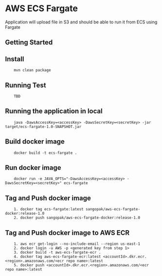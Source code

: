 # AWS ECS Fargate

Application will upload file in S3 and should be able to run it from ECS using Fargate

## Getting Started


## Install

```
	mvn clean package
```

## Running Test

```
	TBD
```

## Running the application in local

```
	java -DawsAccessKey=<accessKey> -DawsSecretKey=<secretKey> -jar target/ecs-fargate-1.0-SNAPSHOT.jar

```
## Build docker image

```
	docker build -t ecs-fargate .
```

## Run docker image

```
	docker run -e JAVA_OPTS="-DawsAccessKey=<accessKey> -DawsSecretKey=<secretKey>" ecs-fargate
```

## Tag and Push docker image

```
	1. docker tag ecs-fargate:latest sangopak/aws-ecs-fargate-docker:release-1.0	
	2. docker push sangopak/aws-ecs-fargate-docker:release-1.0
```

## Tag and Push docker image to AWS ECR

```
	1. aws ecr get-login --no-include-email --region us-east-1	
	2. docker login -u AWS -p <generated key from step 1>
	3. docker build -t aws-ecs-fargate-ecr .
	4. docker tag aws-ecs-fargate-ecr:latest <accountId>.dkr.ecr.<region>.amazonaws.com/<ecr repo name>:latest
	5. docker push <accountId>.dkr.ecr.<region>.amazonaws.com/<ecr repo name>:latest
```
